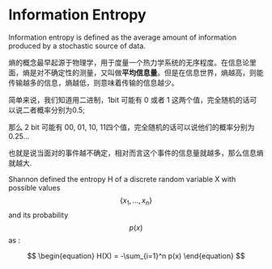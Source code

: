 # Information Entropy

Information entropy is defined as the average amount of information produced by a stochastic source of data.

熵的概念最早起源于物理学，用于度量一个热力学系统的无序程度。在信息论里面，熵是对不确定性的测量，又叫做**平均信息量**。但是在信息世界，熵越高，则能传输越多的信息，熵越低，则意味着传输的信息越少。

简单来说，我们知道用二进制，1bit 可能有 0 或者 1 这两个值，完全随机的话可以说二者概率分别为0.5;

那么 2 bit 可能有 00, 01, 10, 11四个值，完全随机的话可以说他们的概率分别为 0.25...

也就是说当面对的事件越不确定，相对而言这个事件的信息量就越多，那么信息熵就越大.

Shannon defined the entropy Η of a discrete random variable X with possible values $$\{x_1, ..., x_n\}$$ and its probability $$p(x)$$ as :

$$
\begin{equation}
H(X) = -\sum_{i=1}^n p(x) 
\end{equation}
$$